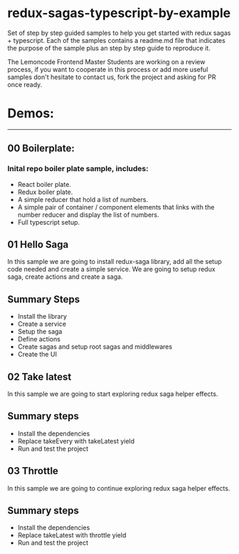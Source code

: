 # redux-sagas-typescript-by-example
Set of step by step guided samples to help you get started with redux sagas + typescript.
Each of the samples contains a readme.md file that indicates the purpose of the sample plus an step by step guide to reproduce it.

The Lemoncode Frontend Master Students are working on a review process, if you want to cooperate in this process or add more useful samples don't hesitate to contact us, fork the project and asking for PR once ready.

# Demos:
___

__00 Boilerplate:__
---

### Inital repo boiler plate sample, includes:

+ React boiler plate.
+ Redux boiler plate.
+ A simple reducer that hold a list of numbers.
+ A simple pair of container / component elements that links with the number reducer and display the list of numbers.
+ Full typescript setup.

__01 Hello Saga__
---
In this sample we are going to install redux-saga library, add all the setup code needed and create a simple service. We are going to setup redux saga, create actions and create a saga.


## Summary Steps
 + Install the library
 + Create a service
 + Setup the saga
 + Define actions
 + Create sagas and setup root sagas and middlewares
 + Create the UI

 __02 Take latest__
 ---
In this sample we are going to start exploring redux saga helper effects.

## Summary steps
 + Install the dependencies
 + Replace  takeEvery with takeLatest yield
 + Run and test the project 

 __03 Throttle__
---

In this sample we are going to continue exploring redux saga helper effects.
 ## Summary steps
 + Install the dependencies
 + Replace takeLatest with throttle yield
 + Run and test the project 
 




